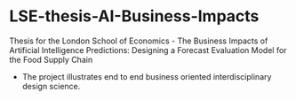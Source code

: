 # LSE-thesis-AI-Business-Impacts
Thesis for the London School of Economics -  The Business Impacts of Artificial Intelligence Predictions: Designing a Forecast Evaluation Model for the Food Supply Chain


- The project illustrates end to end business oriented interdisciplinary design science. 
